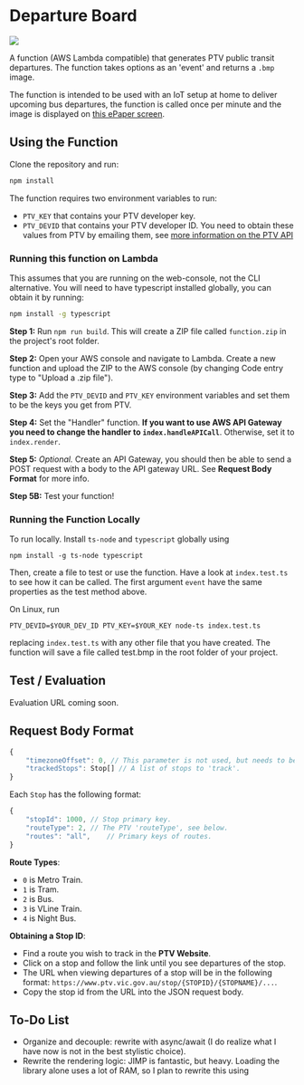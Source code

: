 # Departure Board

![](https://i.imgur.com/7CAFaia.png)

A function (AWS Lambda compatible) that generates PTV public transit departures.
The function takes options as an 'event' and returns a `.bmp` image.

The function is intended to be used with an IoT setup at home to deliver
upcoming bus departures, the function is called once per minute and the image
is displayed on [this ePaper screen](https://www.waveshare.com/wiki/7.5inch_e-Paper_HAT).

## Using the Function

Clone the repository and run:
```bash
npm install
```

The function requires two environment variables to run:
- `PTV_KEY` that contains your PTV developer key.
- `PTV_DEVID` that contains your PTV developer ID.
You need to obtain these values from PTV by emailing them, see [more information
on the PTV API](https://www.ptv.vic.gov.au/footer/data-and-reporting/datasets/ptv-timetable-api)

### Running this function on Lambda
This assumes that you are running on the web-console, not the CLI alternative.
You will need to have typescript installed globally, you can obtain it by running:
```bash
npm install -g typescript
```

**Step 1:** Run `npm run build`. This will create a ZIP file called `function.zip`
in the project's root folder.

**Step 2:** Open your AWS console and navigate to Lambda. Create a new function
and upload the ZIP to the AWS console (by changing Code entry type to "Upload a
.zip file").

**Step 3:** Add the `PTV_DEVID` and `PTV_KEY` environment variables and set them
to be the keys you get from PTV.

**Step 4:** Set the "Handler" function. **If you want to use AWS API Gateway you need to change the handler to `index.handleAPICall`**. Otherwise, set it to `index.render`.

**Step 5:** *Optional.* Create an API Gateway, you should then be able to send
a POST request with a body to the API gateway URL. See **Request Body Format**
for more info. 

**Step 5B:** Test your function!

### Running the Function Locally

To run locally. Install `ts-node` and `typescript` globally using
```
npm install -g ts-node typescript
```

Then, create a file to test or use the function. Have a look at `index.test.ts`
to see how it can be called. The first argument `event` have the same properties
as the test method above.

On Linux, run
```
PTV_DEVID=$YOUR_DEV_ID PTV_KEY=$YOUR_KEY node-ts index.test.ts
```
replacing `index.test.ts` with any other file that you have created. The
function will save a file called test.bmp in the root folder of your project.


## Test / Evaluation

Evaluation URL coming soon.

## Request Body Format

```typescript
{
    "timezoneOffset": 0, // This parameter is not used, but needs to be here. Will be removed.
    "trackedStops": Stop[] // A list of stops to 'track'.
}
```

Each `Stop` has the following format:
```typescript
{
    "stopId": 1000, // Stop primary key.
    "routeType": 2, // The PTV 'routeType', see below.
    "routes": "all",    // Primary keys of routes.
}
```

**Route Types**:
- `0` is Metro Train.
- `1` is Tram.
- `2` is Bus.
- `3` is VLine Train.
- `4` is Night Bus.

**Obtaining a Stop ID**:
- Find a route you wish to track in the **PTV Website**.
- Click on a stop and follow the link until you see departures of the stop.
- The URL when viewing departures of a stop will be in the following format:
    `https://www.ptv.vic.gov.au/stop/{STOPID}/{STOPNAME}/...`.
- Copy the stop id from the URL into the JSON request body.

## To-Do List

- Organize and decouple: rewrite with async/await (I do realize what I have now 
is not in the best stylistic choice).
- Rewrite the rendering logic: JIMP is fantastic, but heavy. Loading the library
alone uses a lot of RAM, so I plan to rewrite this using